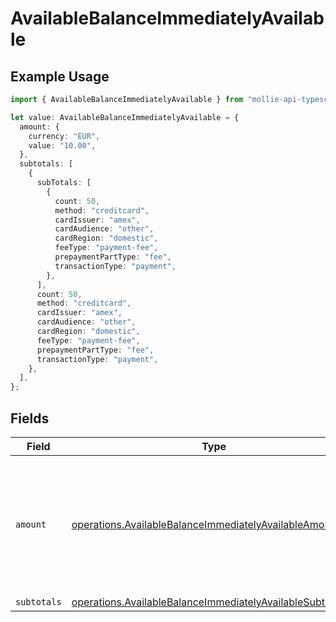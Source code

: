 # AvailableBalanceImmediatelyAvailable

## Example Usage

```typescript
import { AvailableBalanceImmediatelyAvailable } from "mollie-api-typescript/models/operations";

let value: AvailableBalanceImmediatelyAvailable = {
  amount: {
    currency: "EUR",
    value: "10.00",
  },
  subtotals: [
    {
      subTotals: [
        {
          count: 50,
          method: "creditcard",
          cardIssuer: "amex",
          cardAudience: "other",
          cardRegion: "domestic",
          feeType: "payment-fee",
          prepaymentPartType: "fee",
          transactionType: "payment",
        },
      ],
      count: 50,
      method: "creditcard",
      cardIssuer: "amex",
      cardAudience: "other",
      cardRegion: "domestic",
      feeType: "payment-fee",
      prepaymentPartType: "fee",
      transactionType: "payment",
    },
  ],
};
```

## Fields

| Field                                                                                                                                  | Type                                                                                                                                   | Required                                                                                                                               | Description                                                                                                                            |
| -------------------------------------------------------------------------------------------------------------------------------------- | -------------------------------------------------------------------------------------------------------------------------------------- | -------------------------------------------------------------------------------------------------------------------------------------- | -------------------------------------------------------------------------------------------------------------------------------------- |
| `amount`                                                                                                                               | [operations.AvailableBalanceImmediatelyAvailableAmount](../../models/operations/availablebalanceimmediatelyavailableamount.md)         | :heavy_minus_sign:                                                                                                                     | In v2 endpoints, monetary amounts are represented as objects with a `currency` and `value` field.                                      |
| `subtotals`                                                                                                                            | [operations.AvailableBalanceImmediatelyAvailableSubtotal2](../../models/operations/availablebalanceimmediatelyavailablesubtotal2.md)[] | :heavy_minus_sign:                                                                                                                     | N/A                                                                                                                                    |